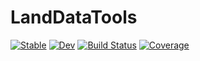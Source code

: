 # LandDataTools

[![Stable](https://img.shields.io/badge/docs-stable-blue.svg)](https://AlexisRenchon.github.io/LandDataTools.jl/stable/)
[![Dev](https://img.shields.io/badge/docs-dev-blue.svg)](https://AlexisRenchon.github.io/LandDataTools.jl/dev/)
[![Build Status](https://github.com/AlexisRenchon/LandDataTools.jl/actions/workflows/CI.yml/badge.svg?branch=main)](https://github.com/AlexisRenchon/LandDataTools.jl/actions/workflows/CI.yml?query=branch%3Amain)
[![Coverage](https://codecov.io/gh/AlexisRenchon/LandDataTools.jl/branch/main/graph/badge.svg)](https://codecov.io/gh/AlexisRenchon/LandDataTools.jl)
